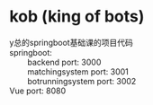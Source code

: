 # kob (king of bots)  
y总的springboot基础课的项目代码<br>
springboot:<br>
&emsp;&emsp;   backend port: 3000<br>
&emsp;&emsp;  matchingsystem port: 3001<br>
&emsp;&emsp; botrunningsystem port: 3002<br>
Vue port: 8080<br>

